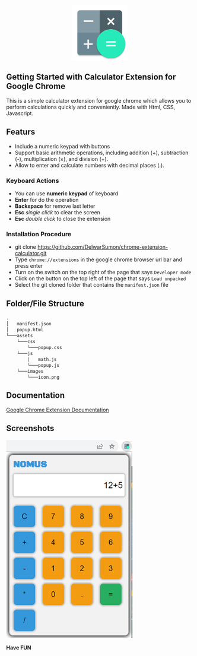 <p align="center"><a href="https://github.com/DelwarSumon/chrome-extension-calculator"><img src="https://github.com/DelwarSumon/chrome-extension-calculator/blob/main/assets/images/icon.png?raw=true" style="width:150px; height:auto;"></a></p>

## Getting Started with Calculator Extension for Google Chrome  

This is a simple calculator extension for google chrome which allows you to perform calculations quickly and conveniently. Made with Html, CSS, Javascript. 

## Featurs

- Include a numeric keypad with buttons
- Support basic arithmetic operations, including addition (+), subtraction (-), multiplication (×), and division (÷).
- Allow to enter and calculate numbers with decimal places (.).

### Keyboard Actions

  - You can use **numeric keypad** of keyboard
  - **Enter** for do the operation
  - **Backspace** for remove last letter
  - **Esc** *single click* to clear the screen
  - **Esc** *double click* to close the extension
    
### Installation Procedure

- git clone https://github.com/DelwarSumon/chrome-extension-calculator.git
- Type `chrome://extensions` in the google chrome browser url bar and press enter
- Turn on the switch on the top right of the page that says `Developer mode`
- Click on the button on the top left of the page that says `Load unpacked`
- Select the git cloned folder that contains the `manifest.json` file

## Folder/File Structure

```CLEA
.
│   manifest.json
│   popup.html
└───assets
    └───css
        └───popup.css
    └───js
        |   math.js
        └───popup.js
    └───images
        └───icon.png
```

## Documentation

[Google Chrome Extension Documentation](https://developer.chrome.com/docs/extensions/)

## Screenshots

<img src="https://github.com/DelwarSumon/chrome-extension-calculator/blob/main/assets/images/extension.png?raw=true">

**Have FUN**

